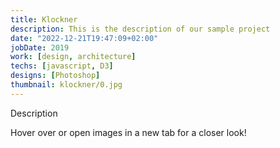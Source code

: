 ```yaml
---
title: Klockner
description: This is the description of our sample project
date: "2022-12-21T19:47:09+02:00"
jobDate: 2019
work: [design, architecture]
techs: [javascript, D3]
designs: [Photoshop]
thumbnail: klockner/0.jpg
---
```


Description

Hover over or open images in a new tab for a closer look!
